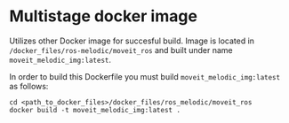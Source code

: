 # Multistage docker image 

Utilizes other Docker image for succesful build. 
Image is located in `/docker_files/ros-melodic/moveit_ros` and built under name 
`moveit_melodic_img:latest`. 

In order to build this Dockerfile you must build `moveit_melodic_img:latest` 
as follows: 
```
cd <path_to_docker_files>/docker_files/ros_melodic/moveit_ros
docker build -t moveit_melodic_img:latest .
```


